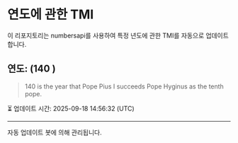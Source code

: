 
# 연도에 관한 TMI

이 리포지토리는 numbersapi를 사용하여 특정 년도에 관한 TMI를 자동으로 업데이트합니다.

## 연도: (140 )
> 140 is the year that Pope Pius I succeeds Pope Hyginus as the tenth pope.

⏳ 업데이트 시간: 2025-09-18 14:56:32 (UTC)

---
자동 업데이트 봇에 의해 관리됩니다.
